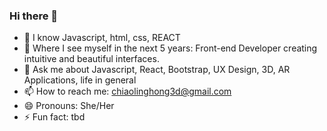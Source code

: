 ### Hi there 👋

- 🌱  I know Javascript, html, css, REACT
- 👯  Where I see myself in the next 5 years: Front-end Developer creating intuitive and beautiful interfaces.
- 💬  Ask me about Javascript, React, Bootstrap, UX Design, 3D, AR Applications, life in general
- 📫  How to reach me: chiaolinghong3d@gmail.com
- 😄  Pronouns: She/Her
- ⚡  Fun fact: tbd
